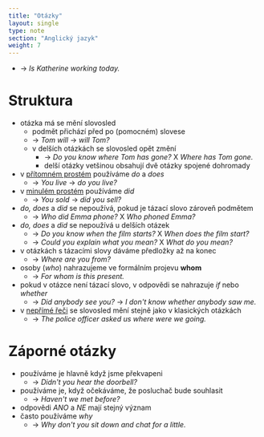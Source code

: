 ```yaml
---
title: "Otázky"
layout: single
type: note
section: "Anglický jazyk"
weight: 7
---
```

- -> _Is Katherine working today._
# Struktura
- otázka má se mění slovosled
    - podmět přichází před po (pomocném) slovese
    - -> _Tom will_ -> _will Tom?_
    - v delších otázkách se slovosled opět změní
        - -> _Do you know where Tom has gone?_ X _Where has Tom gone._
        - delší otázky vetšinou obsahují dvě otázky spojené dohromady
- v [přítomném prostém](/notes/research/english/present-simple) používáme _do_ a _does_
    - -> _You live_ -> _do you live?_
- v [minulém prostém](/notes/research/english/past-simple) používáme _did_
    - -> _You sold_ -> _did you sell?_
- _do, does_ a _did_ se nepoužívá, pokud je tázací slovo zároveň podmětem
    - -> _Who did Emma phone?_ X _Who phoned Emma?_
- _do, does_ a _did_ se nepoužívá u delších otázek
    - -> _Do you know when the film starts?_ X _When does the film start?_
    - -> _Could you explain what you mean?_ X _What do you mean?_
- v otázkách s tázacími slovy dáváme předložky až na konec
    - -> _Where are you from?_
- osoby (_who_) nahrazujeme ve formálním projevu **whom**
    - -> _For whom is this present._
- pokud v otázce není tázací slovo, v odpovědi se nahrazuje _if_ nebo _whether_
    - -> _Did anybody see you?_ -> _I don't know whether anybody saw me._
- v [nepřímé řeči](/notes/research/english/reported-speech) se slovosled mění stejně jako v klasických otázkách
    - -> _The police officer asked us where were we going._
# Záporné otázky
- používáme je hlavně když jsme překvapeni
    - -> _Didn't you hear the doorbell?_
- používáme je, když očekáváme, že posluchač bude souhlasit
    - -> _Haven't we met before?_
- odpovědi _ANO_ a _NE_ mají stejný význam
- často používáme _why_
    - -> _Why don't you sit down and chat for a little._